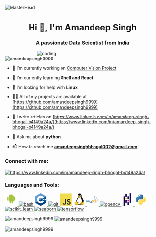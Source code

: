 ![MasterHead](https://i.giphy.com/media/v1.Y2lkPTc5MGI3NjExNnM0dTlyOHN6bzk1bzA3N3RjcWVuMngzcmd3ZjF0cmR3d2FsOHh5aSZlcD12MV9pbnRlcm5hbF9naWZfYnlfaWQmY3Q9Zw/ohONS2y8GTDoI/giphy.gif)

<h1 align="center">Hi 👋, I'm Amandeep Singh</h1>
<h3 align="center">A passionate Data Scientist from India</h3>
    <img width="400" align="right" src="https://i.giphy.com/media/v1.Y2lkPTc5MGI3NjExbWgwOWJsb3I3ZzE1YTJpdjFjazNieXZneWQ4dXNvNHNud29vcmFseSZlcD12MV9pbnRlcm5hbF9naWZfYnlfaWQmY3Q9Zw/wwg1suUiTbCY8H8vIA/giphy-downsized-large.gif" alt="coding">


<p align="left"> <img src="https://komarev.com/ghpvc/?username=amandeepsingh9999&label=Profile%20views&color=0e75b6&style=flat" alt="amandeepsingh9999" /> </p>

- 🔭 I’m currently working on [Computer Vision Project](https://github.com/amandeepsingh9999/Action_Detection_on_Sign_Language)

- 🌱 I’m currently learning **Shell and React**

- 🤝 I’m looking for help with **Linux**

- 👨‍💻 All of my projects are available at [https://github.com/amandeepsingh9999](https://github.com/amandeepsingh9999)

- 📝 I write articles on [https://www.linkedin.com/in/amandeep-singh-bhogal-b4149a24a/](https://www.linkedin.com/in/amandeep-singh-bhogal-b4149a24a/)

- 💬 Ask me about **python**

- 📫 How to reach me **amandeepsinghbhogal002@gmail.com**

<h3 align="left">Connect with me:</h3>
<p align="left">
<a href="https://linkedin.com/in/https://www.linkedin.com/in/amandeep-singh-bhogal-b4149a24a/" target="blank"><img align="center" src="https://raw.githubusercontent.com/rahuldkjain/github-profile-readme-generator/master/src/images/icons/Social/linked-in-alt.svg" alt="https://www.linkedin.com/in/amandeep-singh-bhogal-b4149a24a/" height="30" width="40" /></a>
</p>

<h3 align="left">Languages and Tools:</h3>
<p align="left"> <a href="https://developer.android.com" target="_blank" rel="noreferrer"> <img src="https://raw.githubusercontent.com/devicons/devicon/master/icons/android/android-original-wordmark.svg" alt="android" width="40" height="40"/> </a> <a href="https://www.gnu.org/software/bash/" target="_blank" rel="noreferrer"> <img src="https://www.vectorlogo.zone/logos/gnu_bash/gnu_bash-icon.svg" alt="bash" width="40" height="40"/> </a> <a href="https://www.w3schools.com/cpp/" target="_blank" rel="noreferrer"> <img src="https://raw.githubusercontent.com/devicons/devicon/master/icons/cplusplus/cplusplus-original.svg" alt="cplusplus" width="40" height="40"/> </a> <a href="https://git-scm.com/" target="_blank" rel="noreferrer"> <img src="https://www.vectorlogo.zone/logos/git-scm/git-scm-icon.svg" alt="git" width="40" height="40"/> </a> <a href="https://developer.mozilla.org/en-US/docs/Web/JavaScript" target="_blank" rel="noreferrer"> <img src="https://raw.githubusercontent.com/devicons/devicon/master/icons/javascript/javascript-original.svg" alt="javascript" width="40" height="40"/> </a> <a href="https://www.linux.org/" target="_blank" rel="noreferrer"> <img src="https://raw.githubusercontent.com/devicons/devicon/master/icons/linux/linux-original.svg" alt="linux" width="40" height="40"/> </a> <a href="https://www.mysql.com/" target="_blank" rel="noreferrer"> <img src="https://raw.githubusercontent.com/devicons/devicon/master/icons/mysql/mysql-original-wordmark.svg" alt="mysql" width="40" height="40"/> </a> <a href="https://opencv.org/" target="_blank" rel="noreferrer"> <img src="https://www.vectorlogo.zone/logos/opencv/opencv-icon.svg" alt="opencv" width="40" height="40"/> </a> <a href="https://pandas.pydata.org/" target="_blank" rel="noreferrer"> <img src="https://raw.githubusercontent.com/devicons/devicon/2ae2a900d2f041da66e950e4d48052658d850630/icons/pandas/pandas-original.svg" alt="pandas" width="40" height="40"/> </a> <a href="https://www.python.org" target="_blank" rel="noreferrer"> <img src="https://raw.githubusercontent.com/devicons/devicon/master/icons/python/python-original.svg" alt="python" width="40" height="40"/> </a> <a href="https://scikit-learn.org/" target="_blank" rel="noreferrer"> <img src="https://upload.wikimedia.org/wikipedia/commons/0/05/Scikit_learn_logo_small.svg" alt="scikit_learn" width="40" height="40"/> </a> <a href="https://seaborn.pydata.org/" target="_blank" rel="noreferrer"> <img src="https://seaborn.pydata.org/_images/logo-mark-lightbg.svg" alt="seaborn" width="40" height="40"/> </a> <a href="https://www.tensorflow.org" target="_blank" rel="noreferrer"> <img src="https://www.vectorlogo.zone/logos/tensorflow/tensorflow-icon.svg" alt="tensorflow" width="40" height="40"/> </a> </p>

<p><img align="left" src="https://github-readme-stats.vercel.app/api/top-langs?username=amandeepsingh9999&show_icons=true&locale=en&layout=compact" alt="amandeepsingh9999" /></p>

<p>&nbsp;<img align="center" src="https://github-readme-stats.vercel.app/api?username=amandeepsingh9999&show_icons=true&locale=en" alt="amandeepsingh9999" /></p>

<p><img align="center" src="https://github-readme-streak-stats.herokuapp.com/?user=amandeepsingh9999&" alt="amandeepsingh9999" /></p>
